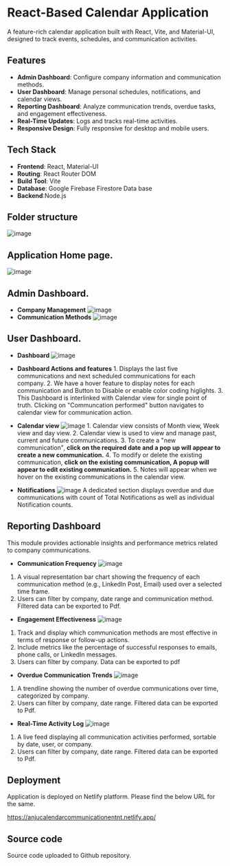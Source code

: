 # React-Based Calendar Application
A feature-rich calendar application built with React, Vite, and Material-UI, designed to track events, schedules, and communication activities.
## Features
- **Admin Dashboard**: Configure company information and communication methods.
- **User Dashboard**: Manage personal schedules, notifications, and calendar views.
- **Reporting Dashboard**: Analyze communication trends, overdue tasks, and engagement effectiveness.
- **Real-Time Updates**: Logs and tracks real-time activities.
- **Responsive Design**: Fully responsive for desktop and mobile users.
## Tech Stack
- **Frontend**: React, Material-UI
- **Routing**: React Router DOM
- **Build Tool**: Vite
- **Database**: Google Firebase Firestore Data base
- **Backend**:Node.js

## Folder structure
  ![image](https://github.com/user-attachments/assets/1623414e-9f5e-492f-98a7-4d2cac414830)

## Application Home page.
  ![image](https://github.com/user-attachments/assets/8efa2cc4-6484-4191-acaf-2d20483894a3)
## Admin Dashboard.
  - **Company Management**
  ![image](https://github.com/user-attachments/assets/94226eeb-9293-425a-8bf7-008bf3f48573)
  - **Communication Methods**
  ![image](https://github.com/user-attachments/assets/8df8db85-374f-46a0-87b2-81b9c3068996)
 ## User Dashboard.
  - **Dashboard**
  ![image](https://github.com/user-attachments/assets/7c60e211-1a65-48cb-923c-222de7419cc3)
   - **Dashboard Actions and features**
    1. Displays the last five communications and next scheduled communications for each company.
    2. We have a hover feature to display notes for each communication and Button to Disable or enable color coding higlights.
    3. This Dashboard is interlinked with Calendar view for single point of truth. Clicking on "Communcation performed" button navigates to calendar view for communication action.
   
   - **Calendar view**
   ![image](https://github.com/user-attachments/assets/607a2816-0b58-4778-a986-13ed126e874d)
    1. Calendar view consists of Month view, Week view and day view.
    2. Calendar view is used to view and manage past, current and future communications.
    3. To create a "new communication", **click on the required date and a pop up will appear to create a new communication.**
    4. To modify or delete the existing communication, **click on the existing communication, A popup will appear to edit existing communication.**
    5. Notes will appear when we hover on the existing communications in the calendar view.

   - **Notifications**
  ![image](https://github.com/user-attachments/assets/6f87d55d-5743-4bb2-b133-214aec6cf1da)
    A dedicated section displays overdue and due communications with count of Total Notifications as well as individual Notification counts.

  ## Reporting Dashboard
  This module provides actionable insights and performance metrics related to company communications.
  - **Communication Frequency**
  ![image](https://github.com/user-attachments/assets/7485eee0-ea1f-4263-a03c-2bb0b811d931)
  1. A visual representation bar chart showing the frequency of each communication method (e.g., LinkedIn Post, Email) used over a selected time frame.
  2. Users can filter by company, date range and communication method. Filtered data can be exported to Pdf.

  - **Engagement Effectiveness**
  ![image](https://github.com/user-attachments/assets/5dd2411a-664a-4f97-9e0a-c418b6dc4fad)
  1. Track and display which communication methods are most effective in terms of response or follow-up actions.
  2. Include metrics like the percentage of successful responses to emails, phone calls, or LinkedIn messages.
  3. Users can filter by company. Data can be exported to pdf

   - **Overdue Communication Trends**
  ![image](https://github.com/user-attachments/assets/9a28deb1-5e4f-48bc-937b-4db1738673c5)
  1. A trendline showing the number of overdue communications over time, categorized by company.
  2. Users can filter by company, date range. Filtered data can be exported to Pdf.

   - **Real-Time Activity Log**
  ![image](https://github.com/user-attachments/assets/92825dad-3cb1-46ee-9b79-709629e42d9b)
  1. A live feed displaying all communication activities performed, sortable by date, user, or company.
  2. Users can filter by company, date range. Filtered data can be exported to Pdf.

## Deployment
Application is deployed on Netlify platform. Please find the below URL for the same.

https://anjucalendarcommunicationentnt.netlify.app/

## Source code
Source code uploaded to Github repository. 




  

  

  
  

    
    
 






